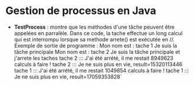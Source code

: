 # Gestion de processus en Java

- **TestProcess** : montre que les méthodes d'une tâche peuvent être appelées en parralèle. Dans ce code, la tache effectue un long calcul qui est interrompu lorsque sa methode arrete() est exécutée en //.
Exemple de sortie de programme : 
  Mon nom est : tache 1
  Je suis la tâche principale
  Mon nom est : tache 2
  Je suis la tâche principale et j'arrete les taches
  tache 2 ::: J'ai été arrété, il me restait 8949623 calculs à faire !
  tache 2 ::: Je ne suis plus en vie, result=15320113446
  tache 1 ::: J'ai été arrété, il me restait 1049854 calculs à faire !
  tache 1 ::: Je ne suis plus en vie, result=17059353828`
